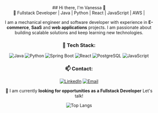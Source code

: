 <div align="center">
## Hi there, I'm Vanessa 👋  <br>
🚀 Fullstack Developer | Java | Python | React | JavaScript | AWS |  <br>  

I am a mechanical engineer and software developer with experience in **E-commerce**, **SaaS** and **web applications** projects. I am passionate about building scalable solutions and keep learning new technologies.  <br>

### 🚀 Tech Stack:
![Java](https://img.shields.io/badge/Java-ED8B00?style=for-the-badge&logo=java&logoColor=white)
![Python](https://img.shields.io/badge/Python-3776AB?style=for-the-badge&logo=python&logoColor=white)
![Spring Boot](https://img.shields.io/badge/Spring_Boot-6DB33F?style=for-the-badge&logo=spring-boot&logoColor=white)
![React](https://img.shields.io/badge/React-20232A?style=for-the-badge&logo=react&logoColor=61DAFB)
![PostgreSQL](https://img.shields.io/badge/PostgreSQL-316192?style=for-the-badge&logo=postgresql&logoColor=white)
![JavaScript](https://img.shields.io/badge/javascript-316192?style=for-the-badge&logo=javascript&logoColor=white)

### 📫 Contact:
[![LinkedIn](https://img.shields.io/badge/LinkedIn-blue?style=for-the-badge&logo=linkedin)](https://www.linkedin.com/in/vanessa-ruiz-gomez/)
[![Email](https://img.shields.io/badge/Gmail-D14836?style=for-the-badge&logo=gmail&logoColor=white)](mailto:vanessaruiz810@gmail.com)

🚀 I am currently **looking for opportunities as a Fullstack Developer** Let's talk!

![Top Langs](https://github-readme-stats.vercel.app/api/top-langs/?username=vanessar810&layout=compact&theme=radical)
</div>
<!--
**vanessar810/vanessar810** is a ✨ _special_ ✨ repository because its `README.md` (this file) appears on your GitHub profile.

Here are some ideas to get you started:

- 🔭 I’m currently working on ...
- 🌱 I’m currently learning ...
- 👯 I’m looking to collaborate on ...
- 🤔 I’m looking for help with ...
- 💬 Ask me about ...
- 📫 How to reach me: ...
- 😄 Pronouns: ...
- ⚡ Fun fact: ...
-->
